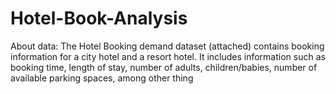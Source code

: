 # Hotel-Book-Analysis
About data: The Hotel Booking demand dataset (attached) contains booking information for a city hotel and a resort hotel. It includes information such as booking time, length of stay, number of adults, children/babies, number of available parking spaces, among other thing

